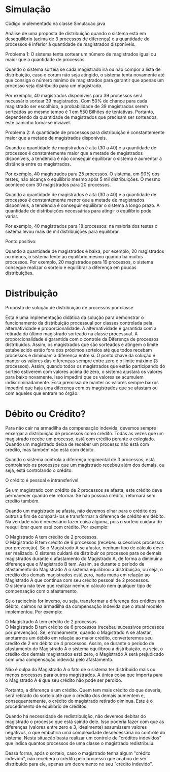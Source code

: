 # Simulação
Código implementado na classe Simulacao.java

Análise de uma proposta de distribuição quando o sistema está em desequilíbrio (acima de 3 processos de diferença) e a quantidade de processos é inferior à quantidade de magistrados disponíveis.


Problema 1: O sistema tenta sortear um número de magistrados igual ou maior que a quantidade de processos.

Quando o sistema sorteia se cada magistrado irá ou não compor a lista de distribuição, caso o corum não seja atingido, o sistema tenta novamente até que consiga o número mínimo de magistrados para garantir que apenas um processo seja distribuído para um magistrado. 

Por exemplo, 40 magistrados disponíveis para 39 processos será necessário sortear 39 magistrados. Com 50% de chance para cada magistrado ser escolhido, a probabilidade de 39 magistrados serem sorteados ao mesmo tempo é 1 em 550 Bilhões de tentativas.
Portanto, dependendo da quantidade de magistrados que precisam ser sorteados, este caminho torna-se inviável. 

Problema 2: A quantidade de processos para distribuição é constantemente maior que a metade de magistrados disponíveis.

Quando a quantidade de magistrados é alta (30 a 40) e a quantidade de processos é constantemente maior que a metade de magistrados disponíveis, a tendência é não conseguir equilibrar o sistema e aumentar a distância entre os magistrados.

Por exemplo, 40 magistrados para 25 processos. O sistema, em 90% dos testes, não alcança o equilíbrio mesmo após 5 mil distribuições. O mesmo acontece com 30 magistrados para 20 processos. 

Quando a quantidade de magistrados é alta (30 a 40) e a quantidade de processos é constantemente menor que a metade de magistrados disponíveis, a tendência é conseguir equilibrar o sistema a longo prazo. A quantidade de distribuições necessárias para atingir o equilíbrio pode variar. 

Por exemplo, 40 magistrados para 18 processos: na maioria dos testes o sistema levou mais de mil distribuições para equilibrar.

Ponto positivo:

Quando a quantidade de magistrados é baixa, por exemplo, 20 magistrados ou menos, o sistema tente ao equilíbrio mesmo quando há muitos processos. Por exemplo, 20 magistrados para 19 processos, o sistema consegue realizar o sorteio e equilibrar a diferença em poucas distribuições.



# Distribuição
Proposta de solução de distribuição de processos por classe

Esta é uma implementação didática da solução para demonstrar o funcionamento da distribuição processual por classes controlada pela alternatividade e proporcionalidade.
A alternatividade é garantida com a retirada do último magistrado sorteado na classe processual.
A proporcionalidade é garantida com o controle da Diferença de processos distribuídos. Assim, os magistrados que são sorteados e atingem o limite estabelecido estão fora dos próximos sorteios até que todos recebam processos e diminuam a diferença entre si. 
O ponto chave da solução é manter os valores das diferenças sempre entre zero e o limite máximo (3 processos).
Assim, quando todos os magistrados que estão participando do sorteio estiverem com valores acima de zero, o sistema ajustará os valores para baixo novamente. Isso impedirá que os valores se acumulem indiscriminadamente. Essa premissa de manter os valores sempre baixos impedirá que haja uma diferença com os magistrados que se afastam ou com aqueles que entram no órgão.


# Débito ou Crédito? 
Para não cair na armadilha da compensação indevida, devemos sempre enxergar a distribuição de processos como crédito. Todas as vezes que um magistrado recebe um processo, está com crédito perante o colegiado. Quando um magistrado deixa de receber um processo não está com crédito, mas também não está com débito. 

Quando o sistema controla a diferença regimental de 3 processos, está controlando os processos que um magistrado recebeu além dos demais, ou seja, está controlando o crédito.  

O crédito é pessoal e intransferível. 

Se um magistrado com crédito de 2 processos se afasta, este crédito deve permanecer quando ele retornar. Se não possuía crédito, retornará sem crédito também. 

Quando um magistrado se afasta, não devemos olhar para o crédito dos outros a fim de compará-los e transformar a diferença de crédito em débito. Na verdade não é necessário fazer coisa alguma, pois o sorteio cuidará de reequilibrar quem está com crédito. Por exemplo: 

O Magistrado A tem crédito de 2 processos.  
O Magistrado B tem crédito de 6 processos (recebeu sucessivos processos por prevenção). 
Se o Magistrado A se afastar, nenhum tipo de cálculo deve ser realizado. O sistema cuidará de distribuir os processos para os demais magistrados durante o afastamento do Magistrado A, de forma a diminuir a diferença que o Magistrado B tem. Assim, se durante o período de afastamento do Magistrado A o sistema equilibrou a distribuição, ou seja, o crédito dos demais magistrados está zero, nada muda em relação ao Magistrado A que continua com seu crédito pessoal de 2 processos.  
O sistema não teve que realizar nenhum cálculo nem qualquer tipo de compensação com o afastamento. 
 
Se o raciocínio for inverso, ou seja, transformar a diferença dos créditos em débito, caímos na armadilha da compensação indevida que o atual modelo implementou. Por exemplo: 

O Magistrado A tem crédito de 2 processos.  
O Magistrado B tem crédito de 6 processos (recebeu sucessivos processos por prevenção). 
Se, erroneamente, quando o Magistrado A se afastar, anotarmos um débito em relação ao maior crédito, converteremos seu crédito de 2 em débito de 4 processos. Assim, se durante o período de afastamento do Magistrado A o sistema equilibrou a distribuição, ou seja, o crédito dos demais magistrados está zero, o Magistrado A será prejudicado com uma compensação indevida pelo afastamento.  

Não é culpa do Magistrado A o fato de o sistema ter distribuído mais ou menos processos para outros magistrados.  A única coisa que importa para o Magistrado A é que seu crédito não pode ser perdido. 
 
Portanto, a diferença é um crédito. Quem tem mais crédito do que deveria, será retirado do sorteio até que o crédito dos demais aumentem e, consequentemente, o crédito do magistrado retirado diminua. Este é o procedimento de equilíbrio de créditos.  

Quando há necessidade de redistribuição, não devemos debitar do magistrado o processo que está saindo dele. Isso poderia fazer com que as diferenças (valores entre zero e 3, idealmente) assumissem valores negativos, o que embutiria uma complexidade desnecessária no controle do sistema. Nesta situação basta realizar um controle de "créditos indevidos" que indica quantos processos de uma classe o magistrado redistribuiu.  

Dessa forma, após o sorteio, caso o magistrado tenha algum "crédito indevido", não receberá o crédito pelo processo que acabou de ser distribuído para ele, apenas um decremento no seu "crédito indevido".
